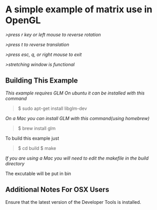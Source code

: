 A simple example of matrix use in OpenGL
========================================

*>press r key or left mouse to reverse rotation*

*>press t to reverse translation*

*>press  esc, q, or right mouse to exit*

*>stretching window is functional*


Building This Example
---------------------

*This example requires GLM*
*On ubuntu it can be installed with this command*

>$ sudo apt-get install libglm-dev

*On a Mac you can install GLM with this command(using homebrew)*
>$ brew install glm

To build this example just 

>$ cd build
>$ make

*If you are using a Mac you will need to edit the makefile in the build directory*

The excutable will be put in bin

Additional Notes For OSX Users
------------------------------

Ensure that the latest version of the Developer Tools is installed.
